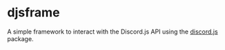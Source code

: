 # djsframe
A simple framework to interact with the Discord.js API using the [discord.js](https://discord.js.org) package.
